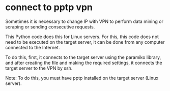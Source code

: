 # connect to pptp vpn
Sometimes it is necessary to change IP with VPN to perform data mining or scraping or sending consecutive requests.

This Python code does this for Linux servers. For this, this code does not need to be executed on the target server, it can be done from any computer connected to the Internet.

To do this, first, it connects to the target server using the paramiko library, and after creating the file and making the required settings, it connects the target server to the VPN by ssh.

Note: To do this, you must have pptp installed on the target server (Linux server). 
